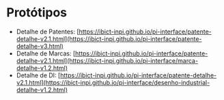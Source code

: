 # Protótipos


- Detalhe de Patentes: [https://ibict-inpi.github.io/pi-interface/patente-detalhe-v2.1.html](https://ibict-inpi.github.io/pi-interface/patente-detalhe-v3.html)
- Detalhe de Marcas: [https://ibict-inpi.github.io/pi-interface/patente-detalhe-v2.1.html](https://ibict-inpi.github.io/pi-interface/marca-detalhe-v1.2.html)
- Detalhe de DI: [https://ibict-inpi.github.io/pi-interface/patente-detalhe-v2.1.html](https://ibict-inpi.github.io/pi-interface/desenho-industrial-detalhe-v1.2.html)
